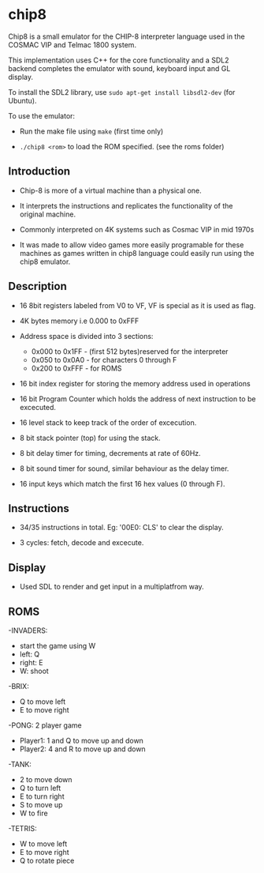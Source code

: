chip8
=====

Chip8 is a small emulator for the CHIP-8 interpreter language used in the COSMAC VIP and Telmac 1800 system.

This implementation uses C++ for the core functionality and a SDL2 backend completes the emulator with sound, keyboard input and GL display.

To install the SDL2 library, use `sudo apt-get install libsdl2-dev` (for Ubuntu).

To use the emulator:

- Run the make file using `make` (first time only)

- `./chip8 <rom>` to load the ROM specified. (see the roms folder)

## **Introduction**

- Chip-8 is more of a virtual machine than a physical one.

- It interprets the instructions and replicates the functionality of the original machine.

- Commonly interpreted on 4K systems such as Cosmac VIP in mid 1970s

- It was made to allow video games more easily programable for these machines as games written in chip8 language could easily run using the chip8 emulator.

## **Description**

- 16 8bit registers labeled from V0 to VF, VF is special as it is used as flag.

- 4K bytes memory i.e 0.000 to 0xFFF

- Address space is divided into 3 sections:
  - 0x000 to 0x1FF - (first 512 bytes)reserved for the interpreter
  - 0x050 to 0x0A0 - for characters 0 through F
  - 0x200 to 0xFFF - for ROMS

- 16 bit index register for storing the memory address used in operations

- 16 bit Program Counter which holds the address of next instruction to be excecuted.

- 16 level stack to keep track of the order of excecution.

- 8 bit stack pointer (top) for using the stack.

- 8 bit delay timer for timing, decrements at rate of 60Hz.

- 8 bit sound timer for sound, similar behaviour as the delay timer.

- 16 input keys which match the first 16 hex values (0 through F).

## **Instructions**

- 34/35 instructions in total. Eg: '00E0: CLS' to clear the display.

- 3 cycles: fetch, decode and excecute.

## **Display**

- Used SDL to render and get input in a multiplatfrom way.

## **ROMS**

-INVADERS: 
  - start the game using W
  - left: Q
  - right: E
  - W: shoot

-BRIX: 
  - Q to move left
  - E to move right

-PONG: 2 player game
  - Player1: 1 and Q to move up and down
  - Player2: 4 and R to move up and down

-TANK: 
  - 2 to move down
  - Q to turn left
  - E to turn right
  - S to move up
  - W to fire

-TETRIS: 
 - W to move left
 - E to move right
 - Q to rotate piece
